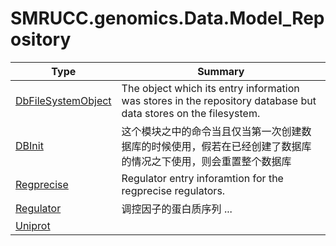 ﻿
# SMRUCC.genomics.Data.Model_Repository

|Type|Summary|
|----|-------|
|[DbFileSystemObject](./DbFileSystemObject.md)|The object which its entry information was stores in the repository database but data stores on the filesystem.|
|[DBInit](./DBInit.md)|这个模块之中的命令当且仅当第一次创建数据库的时候使用，假若在已经创建了数据库的情况之下使用，则会重置整个数据库|
|[Regprecise](./Regprecise.md)|Regulator entry inforamtion for the regprecise regulators.|
|[Regulator](./Regulator.md)|调控因子的蛋白质序列 ...|
|[Uniprot](./Uniprot.md)||

